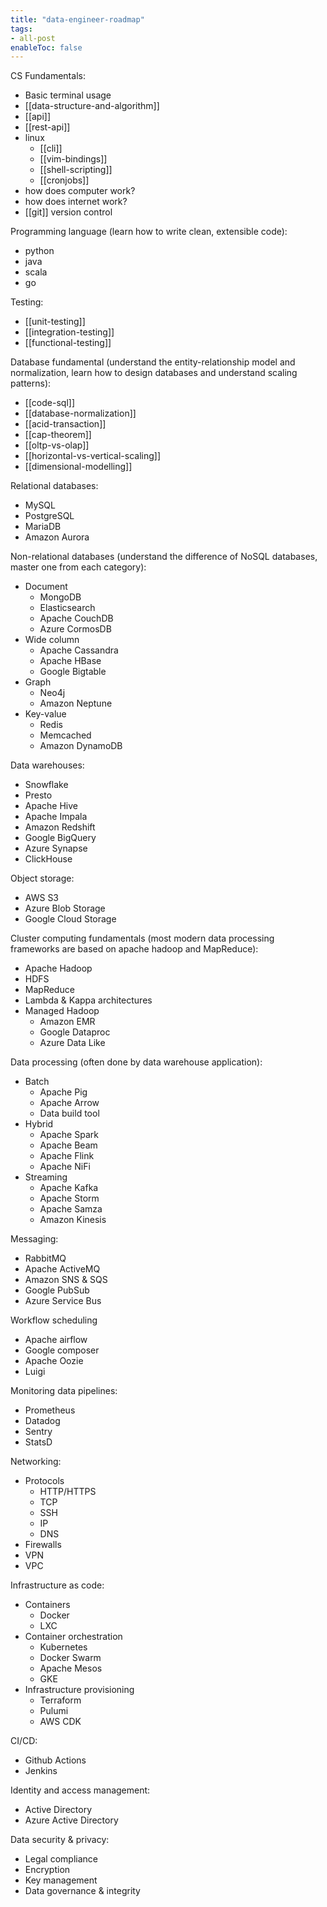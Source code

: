 ```yaml
---
title: "data-engineer-roadmap"
tags:
- all-post
enableToc: false
---
```



CS Fundamentals:
- Basic terminal usage
- [[data-structure-and-algorithm]]
- [[api]]
- [[rest-api]]
- linux
	- [[cli]]
	- [[vim-bindings]]
	- [[shell-scripting]]
	- [[cronjobs]]
- how does computer work?
- how does internet work?
- [[git]] version control

Programming language (learn how to write clean, extensible code):
- python
- java
- scala
- go

Testing:
- [[unit-testing]]
- [[integration-testing]]
- [[functional-testing]]

Database fundamental (understand the entity-relationship model and normalization, learn how to design databases and understand scaling patterns):
- [[code-sql]]
- [[database-normalization]]
- [[acid-transaction]]
- [[cap-theorem]]
- [[oltp-vs-olap]]
- [[horizontal-vs-vertical-scaling]]
- [[dimensional-modelling]]

Relational databases:
- MySQL
- PostgreSQL
- MariaDB
- Amazon Aurora

Non-relational databases (understand the difference of NoSQL databases, master one from each category):
- Document
	- MongoDB
	- Elasticsearch
	- Apache CouchDB
	- Azure CormosDB
- Wide column
	- Apache Cassandra
	- Apache HBase
	- Google Bigtable
- Graph
	- Neo4j
	- Amazon Neptune
- Key-value
	- Redis
	- Memcached
	- Amazon DynamoDB


Data warehouses:
- Snowflake
- Presto
- Apache Hive
- Apache Impala
- Amazon Redshift
- Google BigQuery
- Azure Synapse
- ClickHouse

Object storage:
- AWS S3
- Azure Blob Storage
- Google Cloud Storage

Cluster computing fundamentals (most modern data processing frameworks are based on apache hadoop and MapReduce):
- Apache Hadoop
- HDFS
- MapReduce
- Lambda & Kappa architectures
- Managed Hadoop
	- Amazon EMR
	- Google Dataproc
	- Azure Data Like

Data processing (often done by data warehouse application):
- Batch
	- Apache Pig
	- Apache Arrow
	- Data build tool
- Hybrid
	- Apache Spark
	- Apache Beam
	- Apache Flink
	- Apache NiFi
- Streaming
	- Apache Kafka
	- Apache Storm
	- Apache Samza
	- Amazon Kinesis

Messaging:
- RabbitMQ
- Apache ActiveMQ
- Amazon SNS & SQS
- Google PubSub
- Azure Service Bus

Workflow scheduling
- Apache airflow
- Google composer
- Apache Oozie
- Luigi

Monitoring data pipelines:
- Prometheus
- Datadog
- Sentry
- StatsD

Networking:
- Protocols
	- HTTP/HTTPS
	- TCP
	- SSH
	- IP
	- DNS
- Firewalls
- VPN
- VPC

Infrastructure as code:
- Containers
	- Docker
	- LXC
- Container orchestration
	- Kubernetes
	- Docker Swarm
	- Apache Mesos
	- GKE
- Infrastructure provisioning
	- Terraform
	- Pulumi
	- AWS CDK

CI/CD:
- Github Actions
- Jenkins

Identity and access management:
- Active Directory
- Azure Active Directory

Data security & privacy:
- Legal compliance
- Encryption
- Key management
- Data governance & integrity

